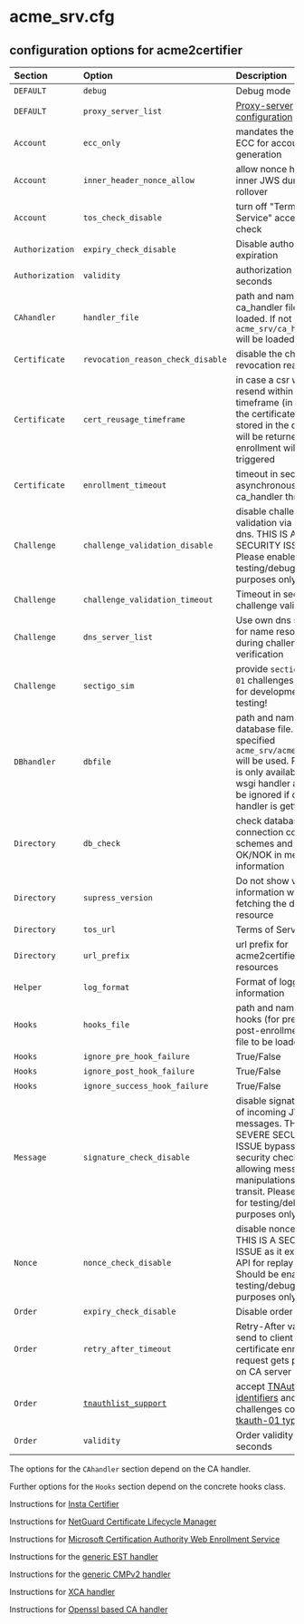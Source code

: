 <!-- markdownlint-disable  MD013 -->
<!-- wiki-title Configuration options for acme2certifier -->
# acme_srv.cfg

## configuration options for acme2certifier

| Section | Option | Description | Values | default|
| :-------| :------| :-----------| :------| :------|
| `DEFAULT` | `debug`  | Debug mode| True/False| False|
| `DEFAULT` | `proxy_server_list`  | [Proxy-server configuration](proxy_support.md)| {"bar.local$": "http​://10.0.0.1:3128", "foo.local$": "socks5://10.0.0.1:1080"}| None|
| `Account` | `ecc_only` | mandates the usage of ECC for account key generation | True/False | False|
| `Account` | `inner_header_nonce_allow` | allow nonce header on inner JWS during key-rollover | True/False | False|
| `Account` | `tos_check_disable` | turn off "Terms of Service" acceptance check  | True/False | False|
| `Authorization` | `expiry_check_disable` | Disable authorization expiration  | True/False | False|
| `Authorization` | `validity` | authorization validity in seconds  | Integer |86400|
| `CAhandler` | `handler_file` | path and name of ca_handler file to be loaded. If not specified `acme_srv/ca_handler.py` will be loaded | examples/ca_handler/openssl_handler.py | `acme_srv/ca_handler.py`|
| `Certificate` | `revocation_reason_check_disable` | disable the check of revocation reason | True/False | False|
| `Certificate` | `cert_reusage_timeframe` | in case a csr will be resend within this timeframe (in seconds) the  certificate already stored in the database will be returned and no enrollment will be triggered| Integer |0 (disabled)|
| `Certificate` | `enrollment_timeout` | timeout in second for asynchronous ca_handler threat| Integer |5|
| `Challenge` | `challenge_validation_disable` | disable challenge validation via http or dns. THIS IS A SEVERE SECURITY ISSUE! Please enable for testing/debugging purposes only. | True/False | False|
| `Challenge` | `challenge_validation_timeout` | Timeout in seconds for challenge validation | Integer | 10 |
| `Challenge` | `dns_server_list` | Use own dns servers for name resolution during challenge verification| ["ip1", "ip2"] | []|
| `Challenge` | `sectigo_sim` | provide `sectigo-email-01` challenges - Only for development and testing! | True/False | False |
| `DBhandler` | `dbfile` | path and name of database file. If not specified `acme_srv/acme_srv.db` will be used. Parameter is only available for a wsgi handler and will be ignored if django handler is getting used | 'acme/database.db' | `acme_srv/acme_srv.db`|
| `Directory` | `db_check` | check database connection compare schemes and report as OK/NOK in meta information  | True/False | False|
| `Directory` | `supress_version` | Do not show version information when fetching the directory resource | True/False | False|
| `Directory` | `tos_url` | Terms of Service URL | URL | None|
| `Directory` | `url_prefix` | url prefix for acme2certifier resources | '/foo' | None|
| `Helper` | `log_format` | Format of logging information | check the 'LogRecord attributes' Section of the [python logging module](https://docs.python.org/3/library/logging.html)| `%(message)s`|
| `Hooks` | `hooks_file` | path and name of hooks (for pre- and post-enrollment hooks) file to be loaded |  None |
| `Hooks` | `ignore_pre_hook_failure` | True/False | False |
| `Hooks` | `ignore_post_hook_failure` | True/False | True |
| `Hooks` | `ignore_success_hook_failure` | True/False | False |
| `Message`| `signature_check_disable` | disable signature check of incoming JWS messages. THIS IS A SEVERE SECURITY ISSUE bypassing security checks and allowing message manipulations during transit. Please enable for testing/debugging purposes only. | True/False | False|
| `Nonce`| `nonce_check_disable` | disable nonce check. THIS IS A SECURITY ISSUE as it exposes the API for replay attacks! Should be enabled for testing/debugging purposes only. | True/False | False|
| `Order` | `expiry_check_disable` | Disable order expiration  | True/False | False|
| `Order` | `retry_after_timeout` | Retry-After value to be send to client in case a certificate enrollment request gets pending on CA server  | Integer |120|
| `Order` | [`tnauthlist_support`](tnauthlist.md) | accept [TNAuthList identifiers](https://tools.ietf.org/html/draft-ietf-acme-authority-token-tnauthlist-03) and challenges containing [tkauth-01 type](https://tools.ietf.org/html/draft-ietf-acme-authority-token-03) | True/False | False|
| `Order` | `validity` | Order validity in seconds | Integer |86400|

The options for the `CAhandler` section depend on the CA handler.

Further options for the `Hooks` section depend on the concrete hooks class.

Instructions for [Insta Certifier](certifier.md)

Instructions for [NetGuard Certificate Lifecycle Manager](nclm.md)

Instructions for [Microsoft Certification Authority Web Enrollment Service](mscertsrv.md)

Instructions for the [generic EST handler](est.md)

Instructions for the [generic CMPv2 handler](cmp.md)

Instructions for [XCA handler](xca.md)

Instructions for [Openssl based CA handler](openssl.md)
